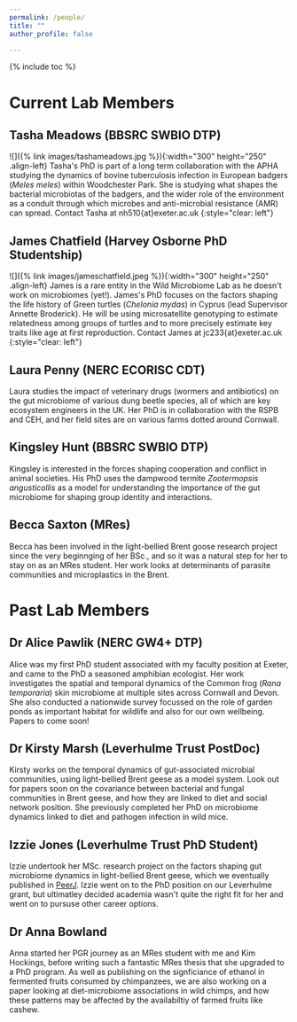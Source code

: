 ```yaml
---
permalink: /people/
title: ""
author_profile: false

---
```


{% include toc %}

# Current Lab Members


## Tasha Meadows (BBSRC SWBIO DTP)
![]({% link images/tashameadows.jpg %}){:width="300" height="250" .align-left}
Tasha's PhD is part of a long term collaboration with the APHA studying the dynamics of bovine tuberculosis infection in European badgers (_Meles meles_) within Woodchester Park. She is studying what shapes the bacterial microbiotas of the badgers, and the wider role of the environment as a conduit through which microbes and anti-microbial resistance (AMR) can spread. 
Contact Tasha at nh510{at}exeter.ac.uk
{:style="clear: left"}
  
  
## James Chatfield (Harvey Osborne PhD Studentship)
![]({% link images/jameschatfield.jpeg %}){:width="300" height="250" .align-left}
James is a rare entity in the Wild Microbiome Lab as he doesn't work on microbiomes (yet!). James's PhD focuses on the factors shaping the life history of Green turtles (_Chelonia mydas_) in Cyprus (lead Supervisor Annette Broderick). He will be using microsatellite genotyping to estimate relatedness among groups of turtles and to more precisely estimate key traits like age at first reproduction. 
Contact James at jc233{at}exeter.ac.uk
  {:style="clear: left"}
    
  
## Laura Penny (NERC ECORISC CDT)
Laura studies the impact of veterinary drugs (wormers and antibiotics) on the gut microbiome of various dung beetle species, all of which are key ecosystem engineers in the UK. Her PhD is in collaboration with the RSPB and CEH, and her field sites are on various farms dotted around Cornwall. 
  
  

## Kingsley Hunt (BBSRC SWBIO DTP)
Kingsley is interested in the forces shaping cooperation and conflict in animal societies. His PhD uses the dampwood termite _Zootermopsis angusticollis_ as a model for understanding the importance of the gut microbiome for shaping group identity and interactions. 

## Becca Saxton (MRes)
Becca has been involved in the light-bellied Brent goose research project since the very beginnging of her BSc., and so it was a natural step for her to stay on as an MRes student. Her work looks at determinants of parasite communities and microplastics in the Brent. 




# Past Lab Members 

## Dr Alice Pawlik (NERC GW4+ DTP)
Alice was my first PhD student associated with my faculty position at Exeter, and came to the PhD a seasoned amphibian ecologist. Her work investigates the spatial and temporal dynamics of the Common frog (_Rana temporaria_) skin microbiome at multiple sites across Cornwall and Devon. She also conducted a nationwide survey focussed on the role of garden ponds as important habitat for wildlife and also for our own wellbeing. Papers to come soon!

## Dr Kirsty Marsh (Leverhulme Trust PostDoc)
Kirsty works on the temporal dynamics of gut-associated microbial communities, using light-bellied Brent geese as a model system. Look out for papers soon on the covariance between bacterial and fungal communities in Brent geese, and how they are linked to diet and social network position. She previously completed her PhD on microbiome dynamics linked to diet and pathogen infection in wild mice. 

## Izzie Jones (Leverhulme Trust PhD Student)
Izzie undertook her MSc. research project on the factors shaping gut microbiome dynamics in light-bellied Brent geese, which we eventually published in [PeerJ](https://doi.org/10.7717/peerj.16682). Izzie went on to the PhD position on our Leverhulme grant, but ultimatley decided academia wasn't quite the right fit for her and went on to pursuse other career options. 


## Dr Anna Bowland 
Anna started her PGR journey as an MRes student with me and Kim Hockings, before writing such a fantastic MRes thesis that she upgraded to a PhD program. As well as publishing on the signficiance of ethanol in fermented fruits consumed by chimpanzees, we are also working on a paper looking at diet-microbiome associations in wild chimps, and how these patterns may be affected by the availabiltiy of farmed fruits like cashew.   
